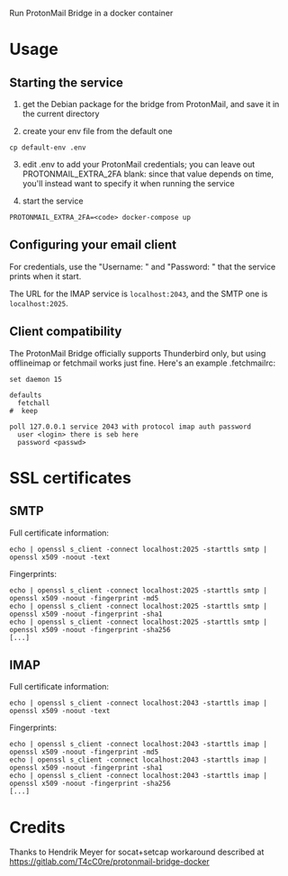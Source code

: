 Run ProtonMail Bridge in a docker container

Usage
=====

Starting the service
--------------------

1. get the Debian package for the bridge from ProtonMail, and save it in
   the current directory

2. create your env file from the default one
```
cp default-env .env
```

3. edit .env to add your ProtonMail credentials; you can leave out
   PROTONMAIL_EXTRA_2FA blank: since that value depends on time, you'll
   instead want to specify it when running the service

4. start the service
```
PROTONMAIL_EXTRA_2FA=<code> docker-compose up
```

Configuring your email client
-----------------------------

For credentials, use the "Username: <login>" and "Password: <passwd>"
that the service prints when it start.

The URL for the IMAP service is `localhost:2043`, and the SMTP one is
`localhost:2025`.

Client compatibility
--------------------

The ProtonMail Bridge officially supports Thunderbird only, but using
offlineimap or fetchmail works just fine. Here's an example
.fetchmailrc:

```
set daemon 15

defaults
  fetchall
#  keep

poll 127.0.0.1 service 2043 with protocol imap auth password
  user <login> there is seb here
  password <passwd>
```

SSL certificates
================

SMTP
----

Full certificate information:
```
echo | openssl s_client -connect localhost:2025 -starttls smtp | openssl x509 -noout -text
```

Fingerprints:
```
echo | openssl s_client -connect localhost:2025 -starttls smtp | openssl x509 -noout -fingerprint -md5
echo | openssl s_client -connect localhost:2025 -starttls smtp | openssl x509 -noout -fingerprint -sha1
echo | openssl s_client -connect localhost:2025 -starttls smtp | openssl x509 -noout -fingerprint -sha256
[...]
```

IMAP
----

Full certificate information:
```
echo | openssl s_client -connect localhost:2043 -starttls imap | openssl x509 -noout -text
```

Fingerprints:
```
echo | openssl s_client -connect localhost:2043 -starttls imap | openssl x509 -noout -fingerprint -md5
echo | openssl s_client -connect localhost:2043 -starttls imap | openssl x509 -noout -fingerprint -sha1
echo | openssl s_client -connect localhost:2043 -starttls imap | openssl x509 -noout -fingerprint -sha256
[...]
```


Credits
=======

Thanks to Hendrik Meyer for socat+setcap workaround described at
https://gitlab.com/T4cC0re/protonmail-bridge-docker
